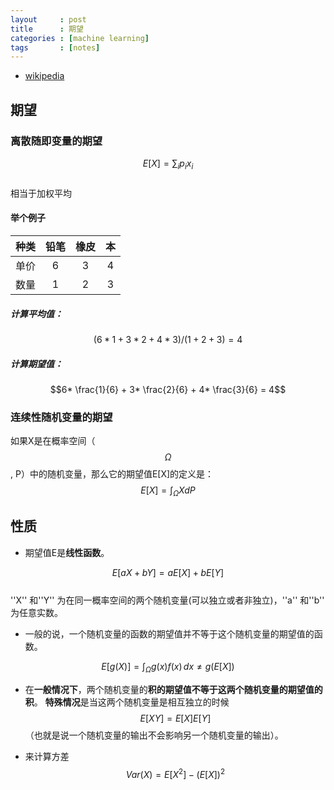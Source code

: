 ```yaml
---
layout     : post
title      : 期望
categories : [machine learning]
tags       : [notes]
---
```


- [wikipedia](https://zh.wikipedia.org/wiki/%E6%9C%9F%E6%9C%9B%E5%80%BC)

## 期望

### 离散随即变量的期望

$$E[X] = \sum_{i}p_{i}x_{i}$$<br>
相当于加权平均

#### 举个例子

种类|铅笔|橡皮|本
:--:|:-:|:-:|:-:
单价|6|3|4
数量|1|2|3

##### 计算平均值：
$$(6*1+3*2+4*3)/(1+2+3) = 4$$

##### 计算期望值：
$$6* \frac{1}{6} + 3* \frac{2}{6} + 4* \frac{3}{6} = 4$$

### 连续性随机变量的期望
如果X是在概率空间（$$\Omega$$, P）中的随机变量，那么它的期望值E[X]的定义是：<br>
$$E[X] = \int_{\Omega}XdP$$

## 性质

* 期望值E是**线性函数**。

$$E[aX+bY]=aE[X]+bE[Y]$$<br>
 ''X'' 和''Y'' 为在同一概率空间的两个随机变量(可以独立或者非独立)，''a'' 和''b'' 为任意实数。

* 一般的说，一个随机变量的函数的期望值并不等于这个随机变量的期望值的函数。

$$E[g(X)] = \int_{\Omega} g(x) f(x)\, dx \neq g(E[X])$$

* 在**一般情况下**，两个随机变量的**积的期望值不等于这两个随机变量的期望值的积**。
**特殊情况**是当这两个随机变量是相互独立的时候$$E[XY]=E[X] E[Y]$$（也就是说一个随机变量的输出不会影响另一个随机变量的输出）。

* 来计算方差 <br>
$$Var(X)=  E[X^2] - (E[X])^2$$
